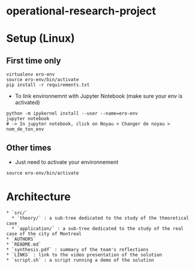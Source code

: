 # operational-research-project

# Setup (Linux)

## First time only
```
virtualenv ero-env
source ero-env/bin/activate
pip install -r requirements.txt
```

- To link environnemnt with Jupyter Notebook (make sure your env is activated)

```
python -m ipykernel install --user --name=ero-env
jupyter notebook
# -> In jupyter notebook, click on Noyau > Changer de noyau > nom_de_ton_env
```

## Other times

- Just need to activate your environnement
```
source ero-env/bin/activate
```

# Architecture

```
* `src/`
  * `theory/` : a sub-tree dedicated to the study of the theoretical case 
  * `application/` : a sub-tree dedicated to the study of the real case of the city of Montreal 
* `AUTHORS`
* `README.md`
* `synthesis.pdf` : summary of the team's reflections 
* `LINKS` : link to the video presentation of the solution
* `script.sh` : a script running a demo of the solution 
```